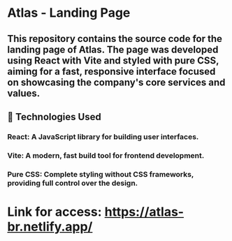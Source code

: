 # Atlas - Landing Page

## This repository contains the source code for the landing page of Atlas. The page was developed using React with Vite and styled with pure CSS, aiming for a fast, responsive interface focused on showcasing the company's core services and values.

## 🚀 Technologies Used
 ### React: A JavaScript library for building user interfaces.
 ### Vite: A modern, fast build tool for frontend development.
 ### Pure CSS: Complete styling without CSS frameworks, providing full control over the design.

# Link for access: https://atlas-br.netlify.app/
